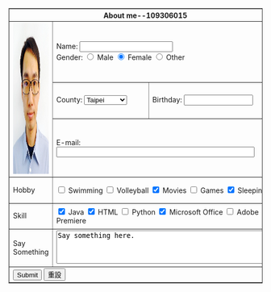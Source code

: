 <!DOCTYPE html>
<html>
<head>
	<title>About me</title>
</head>
<body>
<table border="1">
<tr>
		<th colspan="3">About me--109306015</th>
</tr>
<tr>
	<td rowspan="3">
		<img src ="簡士鎰老師.png" alt="簡士鎰老師" width="300" height="300"></td>
<td colspan="2"><label for="name">Name:</label>
	<input type="text" id="text" name="text">
	<br><label for>Gender:</label>
	<input type="radio" id="male" name="gender" value="male">
    <label for="male">Male</label>
    <input type="radio" id="female" name="gender" value="female" checked>
    <label for="female">Female</label>
    <input type="radio" id="other" name="gender" value="other">
    <label for="other">Other</label>
</td>
</tr>
<tr><td><label for="county">County:</label>
	<select name="county" id="county">
		<option value="taipei" selected>Taipei</option>
		<option value="taichung">Taichung</option>
		<option value="tainan">Tainan</option>
		<option value="kaohsiung">Kaohsiung</option>
	</select></td>
	<td><label for="birthday">Birthday:</label>
		<input type="text" id="text" name="text" size="14"></td>
	</tr>
	<tr>
		<td colspan="2">
		<label for ="email">E-mail:</label>
        <input type = "email" id="email" name="email" size="46"></td>
    </tr>
    <tr>
    	<td>
    		<p>Hobby</p>
    	</td>
    	<td colspan="2">
    		<input type="checkbox" id="hobby1" name="hobby1" value="swimming">
    		<label for="hobby1">Swimming</label>
    		<input type="checkbox" id="hobby2" name="hobby2" value="volleyball">
    		<label for="hobby2">Volleyball</label>
    		 <input type="checkbox" id="hobby3" name="hobby3" value="movies" checked>
    		<label for="hobby3">Movies</label>
    		<input type="checkbox" id="hobby4" name="hobby4" value="games">
    		<label for="hobby4">Games</label>
    		<input type="checkbox" id="hobby5" name="hobby5" value="sleeping" checked>
    		<label for="hobby5">Sleeping</label></td>
    	</tr>
    	<tr>
    		<td>
    		<p>Skill</p>
    	</td>
    	<td colspan="2">
        <input type="checkbox" id="skill1" name="skill1" value="java" checked>
    		<label for="skill1">Java</label>
    		<input type="checkbox" id="skill2" name="skill2" value="html" checked>
    		<label for="skill2">HTML</label>
    		 <input type="checkbox" id="skill3" name="skill3" value="python">
    		<label for="skill3">Python</label>
    		<input type="checkbox" id="skill4" name="skill4" value="office" checked>
    		<label for="skill4">Microsoft Office</label>
    		<input type="checkbox" id="skill5" name="skill5" value="adobe">
    		<label for="skill5">Adobe Premiere</label></td>
    	</tr>
    	<tr>
    		<td>
    			<p>Say Something</p>
    		</td>
    		<td colspan="2">
    			<textarea id="saySomething" name="saySomething" rows="4" cols="52">Say something here.</textarea></td>
    		</tr>
    		<tr>
    			<td colspan="3">
    				<input type="submit" value="Submit">
    				<input type="reset" value="重設">
    			</td>
    		</tr>
    </body>
</html>

